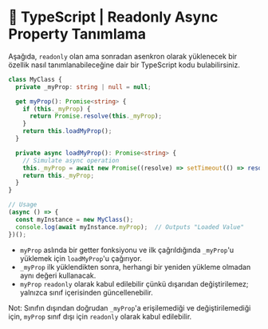 # 🔱 TypeScript | Readonly Async Property Tanımlama

Aşağıda, `readonly` olan ama sonradan asenkron olarak yüklenecek bir özellik nasıl tanımlanabileceğine dair bir TypeScript kodu bulabilirsiniz.

```typescript
class MyClass {
  private _myProp: string | null = null;

  get myProp(): Promise<string> {
    if (this._myProp) {
      return Promise.resolve(this._myProp);
    }
    return this.loadMyProp();
  }

  private async loadMyProp(): Promise<string> {
    // Simulate async operation
    this._myProp = await new Promise((resolve) => setTimeout(() => resolve("Loaded Value"), 1000));
    return this._myProp;
  }
}

// Usage
(async () => {
  const myInstance = new MyClass();
  console.log(await myInstance.myProp);  // Outputs "Loaded Value"
})();
```

* `myProp` aslında bir getter fonksiyonu ve ilk çağrıldığında `_myProp`'u yüklemek için `loadMyProp`'u çağırıyor.
* `_myProp` ilk yüklendikten sonra, herhangi bir yeniden yükleme olmadan aynı değeri kullanacak.
* `myProp` `readonly` olarak kabul edilebilir çünkü dışarıdan değiştirilemez; yalnızca sınıf içerisinden güncellenebilir.

Not: Sınıfın dışından doğrudan `_myProp`'a erişilemediği ve değiştirilemediği için, `myProp` sınıf dışı için `readonly` olarak kabul edilebilir.
